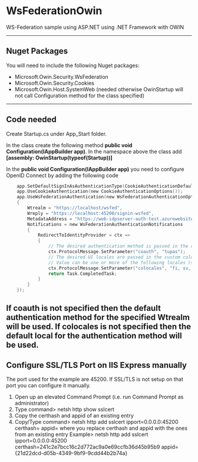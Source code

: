 ﻿
# WsFederationOwin
WS-Federation sample using  ASP.NET using .NET Framework with OWIN

---

## Nuget Packages
You will need to include the following Nuget packages:
 * Microsoft.Owin.Security.WsFederation
 * Microsoft.Owin.Security.Cookies
 * Microsoft.Owin.Host.SystemWeb (needed otherwise OwinStartup will not call Configuration method for the class specified)
---

## Code needed
Create Startup.cs under App_Start folder.

In the class create the following method **public void Configuration(IAppBuilder app)**.
In the namespace above the class add **[assembly: OwinStartup(typeof(Startup))]**

In the **public void Configuration(IAppBuilder app)** you need to configure OpenID Connect by adding the following code
```c
    app.SetDefaultSignInAsAuthenticationType(CookieAuthenticationDefaults.AuthenticationType);
    app.UseCookieAuthentication(new CookieAuthenticationOptions());
    app.UseWsFederationAuthentication(new WsFederationAuthenticationOptions
    {
        Wtrealm = "https://localhost/wsfed",
        Wreply = "https://localhost:45200/signin-wsfed",
        MetadataAddress = "https://web-idpserver-auth-test.azurewebsites.net/2007-06/FederationMetadata.xml",
        Notifications = new WsFederationAuthenticationNotifications    // Need to be specified in order for OAuth OpenID Connect implicit flow to be used
        {
            RedirectToIdentityProvider = ctx =>
            {
                // The desired authentication method is passed in the custom coauth parameter. Allowed values are: sbid, nbid and tupas.
                ctx.ProtocolMessage.SetParameter("coauth", "tupas");
                // The desired UI locales are passed in the custom colocales parameter.
                // Value can be one or more of the following locales (sv, nb, fi, en) seperated by space where the first UI locales in the list that the authenication method supports will be used.
                ctx.ProtocolMessage.SetParameter("colocales", "fi, sv, en");
                return Task.CompletedTask;
            }
        }
    });
```

If coauth is not specified then the default authentication method for the specified Wtrealm will be used.
If colocales is not specified then the default local for the authentication method will be used.
---

##  Configure SSL/TLS Port on IIS Express manually
The port used for the example are 45200.
If SSL/TLS is not setup on that port you can configure it manually.

1. Open up an elevated Command Prompt (i.e. run Command Prompt as administrator)
1. Type command> netsh http show sslcert
1. Copy the certhash and appid of an existing entry
1. Copy/Type command> netsh http add sslcert ipport=0.0.0.0:45200 certhash=<certhash> appid=<appid>
   where you replace certhash and appid with the ones from an existing entry
   Example> netsh http add sslcert ipport=0.0.0.0:45200 certhash=241c2e7bcc16c2d772ac9a0e69ccfb36d45b95b9 appid={21d22dcd-d05b-4349-9bf9-9cdd44b2b74a}
